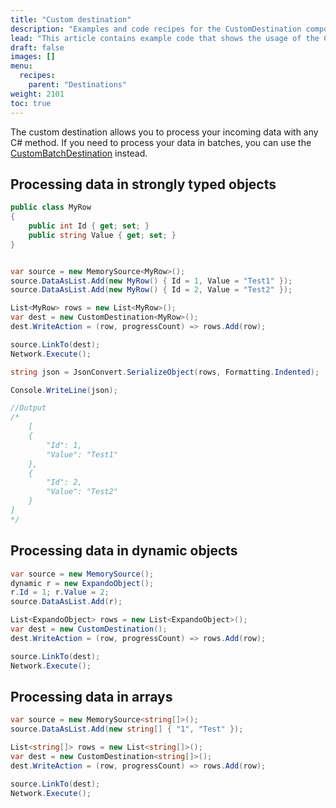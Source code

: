 ```yaml
---
title: "Custom destination"
description: "Examples and code recipes for the CustomDestination component."
lead: "This article contains example code that shows the usage of the CustomDestination component."
draft: false
images: []
menu:
  recipes:
    parent: "Destinations"
weight: 2101
toc: true
---
```


The custom destination allows you to process your incoming data with any C# method. If you need to process your data in batches, you can use the [CustomBatchDestination](../custom-batchdestination) instead.

## Processing data in strongly typed objects

```C#
public class MyRow
{
    public int Id { get; set; }
    public string Value { get; set; }
}


var source = new MemorySource<MyRow>();
source.DataAsList.Add(new MyRow() { Id = 1, Value = "Test1" });
source.DataAsList.Add(new MyRow() { Id = 2, Value = "Test2" });

List<MyRow> rows = new List<MyRow>();
var dest = new CustomDestination<MyRow>();
dest.WriteAction = (row, progressCount) => rows.Add(row);

source.LinkTo(dest);
Network.Execute();

string json = JsonConvert.SerializeObject(rows, Formatting.Indented);

Console.WriteLine(json);

//Output
/*
    [
    {
        "Id": 1,
        "Value": "Test1"
    },
    {
        "Id": 2,
        "Value": "Test2"
    }
]
*/
```

## Processing data in dynamic objects

```C#
var source = new MemorySource();
dynamic r = new ExpandoObject();
r.Id = 1; r.Value = 2;
source.DataAsList.Add(r);

List<ExpandoObject> rows = new List<ExpandoObject>();
var dest = new CustomDestination();
dest.WriteAction = (row, progressCount) => rows.Add(row);

source.LinkTo(dest);
Network.Execute(); 
```

## Processing data in arrays

```C#
var source = new MemorySource<string[]>();
source.DataAsList.Add(new string[] { "1", "Test" });

List<string[]> rows = new List<string[]>();
var dest = new CustomDestination<string[]>();
dest.WriteAction = (row, progressCount) => rows.Add(row);

source.LinkTo(dest);
Network.Execute();
```
